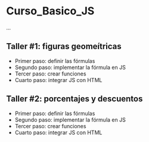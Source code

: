 # Curso_Basico_JS

...

## Taller #1: figuras geomeítricas

- Primer paso: definir las fórmulas
- Segundo paso: implementar la fórmula en JS
- Tercer paso: crear funciones 
- Cuarto paso: integrar JS con HTML

## Taller #2: porcentajes y descuentos

- Primer paso: definir las fórmulas
- Segundo paso: implementar la fórmula en JS
- Tercer paso: crear funciones 
- Cuarto paso: integrar JS con HTML